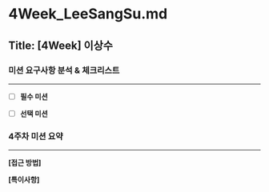 # 4Week_LeeSangSu.md

## Title: [4Week] 이상수

### 미션 요구사항 분석 & 체크리스트

---

- [ ] **필수 미션**

- [ ] **선택 미션**




### 4주차 미션 요약

---
**[접근 방법]**


**[특이사항]**
